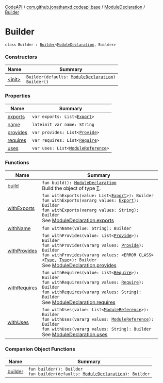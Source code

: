 [CodeAPI](../../../index.md) / [com.github.jonathanxd.codeapi.base](../../index.md) / [ModuleDeclaration](../index.md) / [Builder](.)

# Builder

`class Builder : `[`Builder`](../../-named/-builder/index.md)`<`[`ModuleDeclaration`](../index.md)`, Builder>`

### Constructors

| Name | Summary |
|---|---|
| [&lt;init&gt;](-init-.md) | `Builder(defaults: `[`ModuleDeclaration`](../index.md)`)`<br>`Builder()` |

### Properties

| Name | Summary |
|---|---|
| [exports](exports.md) | `var exports: List<`[`Export`](../../-export/index.md)`>` |
| [name](name.md) | `lateinit var name: String` |
| [provides](provides.md) | `var provides: List<`[`Provide`](../../-provide/index.md)`>` |
| [requires](requires.md) | `var requires: List<`[`Require`](../../-require/index.md)`>` |
| [uses](uses.md) | `var uses: List<`[`ModuleReference`](../../-module-reference/index.md)`>` |

### Functions

| Name | Summary |
|---|---|
| [build](build.md) | `fun build(): `[`ModuleDeclaration`](../index.md)<br>Build the object of type [T](#). |
| [withExports](with-exports.md) | `fun withExports(value: List<`[`Export`](../../-export/index.md)`>): Builder`<br>`fun withExports(vararg values: `[`Export`](../../-export/index.md)`): Builder`<br>`fun withExports(vararg values: String): Builder`<br>See [ModuleDeclaration.exports](../exports.md) |
| [withName](with-name.md) | `fun withName(value: String): Builder` |
| [withProvides](with-provides.md) | `fun withProvides(value: List<`[`Provide`](../../-provide/index.md)`>): Builder`<br>`fun withProvides(vararg values: `[`Provide`](../../-provide/index.md)`): Builder`<br>`fun withProvides(vararg values: <ERROR CLASS><`[`Type`](http://docs.oracle.com/javase/6/docs/api/java/lang/reflect/Type.html)`, `[`Type`](http://docs.oracle.com/javase/6/docs/api/java/lang/reflect/Type.html)`>): Builder`<br>See [ModuleDeclaration.provides](../provides.md) |
| [withRequires](with-requires.md) | `fun withRequires(value: List<`[`Require`](../../-require/index.md)`>): Builder`<br>`fun withRequires(vararg values: `[`Require`](../../-require/index.md)`): Builder`<br>`fun withRequires(vararg values: String): Builder`<br>See [ModuleDeclaration.requires](../requires.md) |
| [withUses](with-uses.md) | `fun withUses(value: List<`[`ModuleReference`](../../-module-reference/index.md)`>): Builder`<br>`fun withUses(vararg values: `[`ModuleReference`](../../-module-reference/index.md)`): Builder`<br>`fun withUses(vararg values: String): Builder`<br>See [ModuleDeclaration.uses](../uses.md) |

### Companion Object Functions

| Name | Summary |
|---|---|
| [builder](builder.md) | `fun builder(): Builder`<br>`fun builder(defaults: `[`ModuleDeclaration`](../index.md)`): Builder` |
